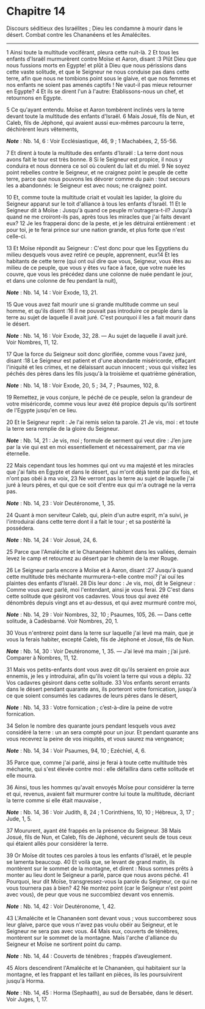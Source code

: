 # Chapitre 14

Discours séditieux des Israélites ; Dieu les condamne à mourir dans le désert.
Combat contre les Chananéens et les Amalécites.

***

1 Ainsi toute la multitude vociférant, pleura cette nuit-là. 2 Et tous les enfants d'Israël murmurèrent contre Moïse et Aaron, disant :3 Plût Dieu que nous fussions morts en Egypte! et plût à Dieu que nous périssions dans cette vaste solitude, et que le Seigneur ne nous conduise pas dans cette terre, afin que nous ne tombions point sous le glaive, et que nos femmes et nos enfants ne soient pas amenés captifs ! Ne vaut-il pas mieux retourner en Egypte? 4 Et ils se dirent l'un à l'autre: Etablissons-nous un chef, et retournons en Egypte.


5 Ce qu'ayant entendu. Moïse et Aaron tombèrent inclinés vers la terre devant toute la multitude des enfants d'Israël. 6 Mais Josué, fils de Nun, et Caleb, fils de Jéphoné, qui avaient aussi eux-mêmes parcouru la terre, déchirèrent leurs vêtements,

***Note*** :  Nb. 14, 6 : Voir Ecclésiastique, 46, 9 ; 1 Machabées, 2, 55-56.

7 Et dirent à toute la multitude des enfants d'Israël : La terre dont nous avons fait le tour est très bonne. 8 Si le Seigneur est propice, il nous y conduira et nous donnera ce sol où coulent du lait et du miel. 9 Ne soyez point rebelles contre le Seigneur, et ne craignez point le peuple de cette terre, parce que nous pouvons les dévorer comme du pain : tout secours les a abandonnés: le Seigneur est avec nous; ne craignez point.


10 Et, comme toute la multitude criait et voulait les lapider, la gloire du Seigneur apparut sur le toit d'alliance à tous les enfants d'Israël. 11 Et le Seigneur dit à Moïse : Jusqu'à quand ce peuple m'outragera-t-il? Jusqu'à quand ne me croiront-ils pas, après tous les miracles que j'ai faits devant eux? 12 Je les frapperai donc de la peste, et je les détruirai entièrement : et pour toi, je te ferai prince sur une nation grande, et plus forte que n'est celle-ci.


13 Et Moïse répondit au Seigneur : C'est donc pour que les Egyptiens du milieu desquels vous avez retiré ce peuple, apprennent, eux14 Et les habitants de cette terre (qui ont ouï dire que vous, Seigneur, vous êtes au milieu de ce peuple, que vous y êtes vu face à face, que votre nuée les couvre, que vous les précédez dans une colonne de nuée pendant le jour, et dans une colonne de feu pendant la nuit),

***Note*** :  Nb. 14, 14 : Voir Exode, 13, 21.

15 Que vous avez fait mourir une si grande multitude comme un seul homme, et qu'ils disent :16 Il ne pouvait pas introduire ce peuple dans la terre au sujet de laquelle il avait juré. C'est pourquoi il les a fait mourir dans le désert.

***Note*** :  Nb. 14, 16 : Voir Exode, 32, 28. ― Au sujet de laquelle il avait juré. Voir Nombres, 11, 12.

17 Que la force du Seigneur soit donc glorifiée, comme vous l'avez juré, disant :18 Le Seigneur est patient et d'une abondante miséricorde, effaçant l'iniquité et les crimes, et ne délaissant aucun innocent ; vous qui visitez les péchés des pères dans les fils jusqu'à la troisième et quatrième génération,

***Note*** :  Nb. 14, 18 : Voir Exode, 20, 5 ; 34, 7 ; Psaumes, 102, 8.

19 Remettez, je vous conjure, le péché de ce peuple, selon la grandeur de votre miséricorde, comme vous leur avez été propice depuis qu'ils sortirent de l'Egypte jusqu'en ce lieu.


20 Et le Seigneur reprit : Je l'ai remis selon ta parole. 21 Je vis, moi : et toute la terre sera remplie de la gloire du Seigneur.

***Note*** :  Nb. 14, 21 : Je vis, moi ; formule de serment qui veut dire : J’en jure par la vie qui est en moi essentiellement et nécessairement, par ma vie éternelle.

22 Mais cependant tous les hommes qui ont vu ma majesté et les miracles que j'ai faits en Egypte et dans le désert, qui m'ont déjà tenté par dix fois, et n'ont pas obéi à ma voix, 23 Ne verront pas la terre au sujet de laquelle j'ai juré à leurs pères, et qui que ce soit d'entre eux qui m'a outragé ne la verra pas.

***Note*** :  Nb. 14, 23 : Voir Deutéronome, 1, 35.

24 Quant à mon serviteur Caleb, qui, plein d'un autre esprit, m'a suivi, je l'introduirai dans cette terre dont il a fait le tour ; et sa postérité la possédera.

***Note*** :  Nb. 14, 24 : Voir Josué, 24, 6.

25 Parce que l'Amalécite et le Chananéen habitent dans les vallées, demain levez le camp et retournez au désert par le chemin de la mer Rouge.


26 Le Seigneur parla encore à Moïse et à Aaron, disant :27 Jusqu'à quand cette multitude très méchante murmurera-t-elle contre moi? j'ai ouï les plaintes des enfants d'Israël. 28 Dis leur donc : Je vis, moi, dit le Seigneur : Comme vous avez parlé, moi l'entendant, ainsi je vous ferai. 29 C'est dans cette solitude que gésiront vos cadavres. Vous tous qui avez été dénombrés depuis vingt ans et au-dessus, et qui avez murmuré contre moi,

***Note*** :  Nb. 14, 29 : Voir Nombres, 32, 10 ; Psaumes, 105, 26. ― Dans cette solitude, à Cadèsbarné. Voir Nombres, 20, 1.

30 Vous n'entrerez point dans la terre sur laquelle j'ai levé ma main, que je vous la ferais habiter, excepté Caleb, fils de Jéphoné et Josué, fils de Nun.

***Note*** :  Nb. 14, 30 : Voir Deutéronome, 1, 35. ― J’ai levé ma main ; j’ai juré. Comparer à Nombres, 11, 12.

31 Mais vos petits-enfants dont vous avez dit qu'ils seraient en proie aux ennemis, je les y introduirai, afin qu'ils voient la terre qui vous a déplu. 32 Vos cadavres gésiront dans cette solitude. 33 Vos enfants seront errants dans le désert pendant quarante ans, ils porteront votre fornication, jusqu'à ce que soient consumés les cadavres de leurs pères dans le désert,

***Note*** :  Nb. 14, 33 : Votre fornication ; c’est-à-dire la peine de votre fornication.

34 Selon le nombre des quarante jours pendant lesquels vous avez considéré la terre : un an sera compté pour un jour. Et pendant quarante ans vous recevrez la peine de vos iniquités, et vous saurez ma vengeance;

***Note*** :  Nb. 14, 34 : Voir Psaumes, 94, 10 ; Ezéchiel, 4, 6.

35 Parce que, comme j'ai parlé, ainsi je ferai à toute cette multitude très méchante, qui s'est élevée contre moi : elle défaillira dans cette solitude et elle mourra.


36 Ainsi, tous les hommes qu'avait envoyés Moïse pour considérer la terre et qui, revenus, avaient fait murmurer contre lui toute la multitude, décriant la terre comme si elle était mauvaise ,

***Note*** :  Nb. 14, 36 : Voir Judith, 8, 24 ; 1 Corinthiens, 10, 10 ; Hébreux, 3, 17 ; Jude, 1, 5.

37 Moururent, ayant été frappés en la présence du Seigneur. 38 Mais Josué, fils de Nun, et Caleb, fils de Jéphoné, vécurent seuls de tous ceux qui étaient allés pour considérer la terre.


39 Or Moïse dit toutes ces paroles à tous les enfants d'Israël, et le peuple se lamenta beaucoup. 40 Et voilà que, se levant de grand matin, ils montèrent sur le sommet de la montagne, et dirent : Nous sommes prêts à monter au lieu dont le Seigneur a parlé, parce que nous avons péché. 41 Pourquoi, leur dit Moïse, transgressez-vous la parole du Seigneur, ce qui ne vous tournera pas à bien? 42 Ne montez point (car le Seigneur n'est point avec vous), de peur que vous ne succombiez devant vos ennemis.

***Note*** :  Nb. 14, 42 : Voir Deutéronome, 1, 42.

43 L'Amalécite et le Chananéen sont devant vous ; vous succomberez sous leur glaive, parce que vous n'avez pas voulu obéir au Seigneur, et le Seigneur ne sera pas avec vous. 44 Mais eux, couverts de ténèbres, montèrent sur le sommet de la montagne. Mais l'arche d'alliance du Seigneur et Moïse ne sortirent point du camp.

***Note*** :  Nb. 14, 44 : Couverts de ténèbres ; frappés d’aveuglement.

45 Alors descendirent l'Amalécite et le Chananéen, qui habitaient sur la montagne, et les frappant et les taillant en pièces, ils les poursuivirent jusqu'à Horma.

***Note*** :  Nb. 14, 45 : Horma (Sephaath), au sud de Bersabée, dans le désert. Voir Juges, 1, 17.

